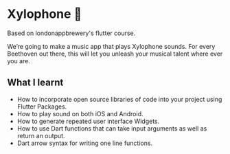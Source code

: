 # Xylophone 🎹
Based on londonappbrewery's flutter course.

We’re going to make a music app that plays Xylophone sounds. For every Beethoven out there, this will let you unleash your musical talent where ever you are. 

## What I learnt

- How to incorporate open source libraries of code into your project using Flutter Packages.
- How to play sound on both iOS and Android.
- How to generate repeated user interface Widgets.
- How to use Dart functions that can take input arguments as well as return an output.
- Dart arrow syntax for writing one line functions.

